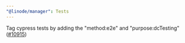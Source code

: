 ```yaml
---
"@linode/manager": Tests
---
```


Tag cypress tests by adding the "method:e2e" and "purpose:dcTesting" ([#10915](https://github.com/linode/manager/pull/10915))

